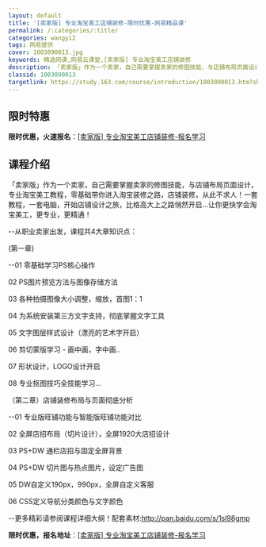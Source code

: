 ```yaml
---
layout: default
title: '[卖家版] 专业淘宝美工店铺装修-限时优惠-网易精品课'
permalink: /:categories/:title/
categories: wangyi2
tags: 网易提供
cover: 1003090013.jpg
keywords: 精选网课,网易云课堂,[卖家版] 专业淘宝美工店铺装修
description: 「卖家版」作为一个卖家，自己需要掌握卖家的修图技能，与店铺布局页面设计，专业淘宝美工教程，零基础带你进入淘宝装修之路，店
classid: 1003090013
targetlink: https://study.163.com/course/introduction/1003090013.htm?share=1&shareId=1025206652&utm_campaign=share&utm_medium=iphoneShare&utm_source=&utm_u=1025206652
---
```


## 限时特惠

**限时优惠，火速报名**：[[卖家版] 专业淘宝美工店铺装修-报名学习](https://study.163.com/course/introduction/1003090013.htm?share=1&shareId=1025206652&utm_campaign=share&utm_medium=iphoneShare&utm_source=&utm_u=1025206652)

## 课程介绍

「卖家版」作为一个卖家，自己需要掌握卖家的修图技能，与店铺布局页面设计，专业淘宝美工教程，零基础带你进入淘宝装修之路，店铺装修，从此不求人！一套教程，一套电脑，开始店铺设计之旅，比格高大上之路悄然开启...让你更快学会淘宝美工，更专业，更精通！



--从职业卖家出发，课程共4大章知识点：

(第一章)

--01 零基础学习PS核心操作

  02 PS图片预览方法与图像存储方法

  03 各种拍摄图像大小调整，缩放，首图1：1

  04 为系统安装第三方文字支持，彻底掌握文字工具

  05 文字图层样式设计（漂亮的艺术字开启）

  06 剪切蒙版学习 - 画中画，字中画..

  07 形状设计，LOGO设计开启

  08 专业抠图技巧全技能学习...



（第二章）店铺装修布局与页面彻底分析

--01 专业版旺铺功能与智能版旺铺功能对比

  02 全屏店招布局（切片设计），全屏1920大店招设计

  03  PS+DW 通栏店招与固定全屏背景

  04 PS+DW 切片图与热点图片，设定广告图

  05 DW自定义190px，990px，全屏自定义客服

  06 CSS定义导航分类颜色与文字颜色



--更多精彩请参阅课程详细大纲！配套素材:http://pan.baidu.com/s/1sl98gmp

**限时优惠，报名地址**：[[卖家版] 专业淘宝美工店铺装修-报名学习](https://study.163.com/course/introduction/1003090013.htm?share=1&shareId=1025206652&utm_campaign=share&utm_medium=iphoneShare&utm_source=&utm_u=1025206652)

